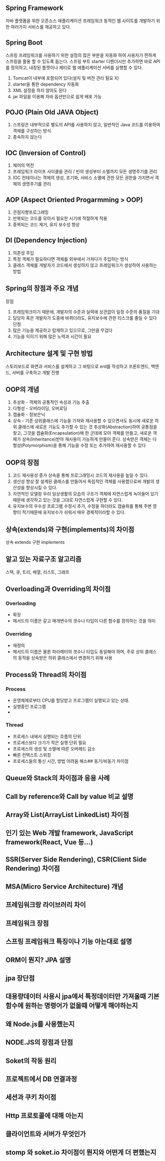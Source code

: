 
## Spring Framework
자바 플랫폼을 위한 오픈소스 애플리케이션 프레임워크
동적인 웹 사이트를 개발하기 위한 여러가지 서비스를 제공하고 있다.

## Spring Boot
스프링 프레임워크를 사용하기 위한 설정의 많은 부분을 자동화 하여 사용자가 편하게 스프링을 활용 할 수 있도록 돕는다.
스프링 부트 starter 디펜더시만 추가하면 바로 API를 정의하고, 내장된 톰캣이나 제티로 웹 애플리케이션 서버를 실행할 수 있다.
 1) Tomcat이 내부에 포함되어 있다(설치 및 버전 관리 필요 X)
 2) starter을 통한 dependency 자동화
 3) XML 설정을 하지 않아도 된다
 4) jar 파일을 이용해 자바 옵션만으로 쉽게 배포 가능

## POJO (Plain Old JAVA Object)
 1) 스프링은 내부적으로 별도의 API를 사용하지 않고, 일반적인 Java 코드를 이용하여 객체를 구성하는 방식
 2) 종속하지 않는다
## IOC (Inversion of Control)
 1) 제어의 역전
 2) 프레임워크 라이프 사이클을 관리 / 빈의 생성부터 소멸까지 모든 생명주기를 관리
 3) IOC 컨테이너는 객체의 생성, 초기화, 서비스 소멸에 관한 모든 권한을 가지면서 객체의 생명주기를 관리
## AOP (Aspect Oriented Progarmming > OOP)
 1) 관점지향프로그래밍 
 2) 반복되는 코드를 모아서 필요한 시기에 적절하게 적용
 3) 중복되는 코드 제거, 유지 보수성 향상
## DI (Dependency Injection)
 1) 의존성 주입
 2) 특정 객체가 필요하다면 객체를 외부에서 가져다가 주입하는 방식
 3) 클래스 객체를 개발자가 코드에서 생성하지 않고 프레임워크가 생성하여 사용하는 방법
 
## Spring의 장점과 주요 개념
장점
 1) 프레임워크이기 때문에, 개발자의 수준과 실력에 상관없이 일정 수준의 품질을 기대
 2) 담당자 혹은 개발자가 도중에 바뀌더라도, 유지보수에 관한 리스크를 줄일 수 있다
단점
 1) 많은 기능을 제공하고 탑재하고 있으므로, 그만큼 무겁다
 2) 기능을 익히기 위해 많은 노력과 시간이 필요

## Architecture 설계 및 구현 방법
스토리보드로 화면과 서비스를 설계하고 그 바탕으로 erd를 작성하고 프론트엔드, 백엔드, 서버를 구축하고 개발 진행

## OOP의 개념
 1) 추상화 - 객체의 공통적인 속성과 기능 추출
 2) 다형성 - 오버라이딩, 오버로딩
 3) 캡슐화 - 정보은닉
 4) 상속 - 기존 상위클래스에 기능을 가져와 재사용할 수 있으면서도 동시에 새로운 하위 클래스에 새로운 기능도 추가할 수 있는 것
추상화(Abstraction)하여 공통점을 찾고, 
그것을 캡슐화(Encapsulation)해 한 군데에 모아 객체를 만들고, 
새로운 객체가 상속(Inheritance)받아 재사용이 가능하게 만들어 준다.
상속받은 객체는 다형성(Polymorphism)을 통해 기능을 수정 또는 추가하여 재사용할 수 있다

## OOP의 장점
 1) 코드 재사용성 증가
   상속을 통해 프로그래밍시 코드의 재사용을 높일 수 있다.
 2) 생산성 향상
   잘 설계된 클래스를 만들어서 독립적인 객체를 사용함으로써 개발의 생산성을 향상시킬 수 있다.
 3) 자연적인 모델링
  우리 일상생활의 모습의 구조가 객체에 자연스럽게 녹아들어 있기 때문에 생각하고 있는 것을 그대로 자연스럽게 구현할 수 있다.
 4) 유지보수의 우수성
  프로그램 수정시 추가, 수정을 하더라도 캡슐화를 통해 주변 영향이 적기때문에 유지보수가 쉬워서 매우 경제적이라할 수 있다.
  
## 상속(extends)와 구현(implements)의 차이점
상속 extends
구현 implements 

## 알고 있는 자료구조 알고리즘
 스택, 큐, 트리, 배열, 리스트, 그래프 

## Overloading과 Overriding의 차이점

### Overloading
- 확장
- 메서드의 이름은 같고 매개변수의 갯수나 타입이 다른 함수를 정의하는 것을 의미

### Overriding
- 재정의
- 메서드의 이름은 물론 파라메터의 갯수나 타입도 동일해야 하며, 주로 상위 클래스의 동작을 상속받은 하위 클래스에서 변경하기 위해 사용

## Process와 Thread의 차이점

### Process
 - 운영체제로부터 CPU를 할당받고 프로그램이 실행되고 있는 상태.
 - 실행중인 프로그램
 - 
### Thread   
 - 프로세스 내에서 실행되는 흐름의 단위
 - 프로세스보다 크기가 작은 실행 단위 필요
 - 프로세스의 생성 및 소멸에 따른 오버헤드 감소
 - 빠른 컨텍스트 스위칭
 - 프로세스들의 통신 시간, 방법 어려움 해소## 동기/비동기 차이점
 
## Queue와 Stack의 차이점과 응용 사례
## Call by reference와 Call by value 비교 설명
## Array와 List(ArrayList LinkedList) 차이점
## 인기 있는 Web 개발 framework, JavaScript framework(React, Vue 등…)
## SSR(Server Side Rendering), CSR(Client Side Rendering) 차이점
## MSA(Micro Service Architecture) 개념
## 프레임워크랑 라이브러리 차이
## 프레임워크 장점
## 스프링 프레임워크 특징이나 기능 아는대로 설명
## ORM이 뭔지? JPA 설명
## jpa 장단점
## 대용량데이터 사용시 jpa에서 특정데이터만 가져올때 기본 함수에 원하는 명령어가 없을때 어떻게 해야하는지
## 왜 Node.js를 사용했는지
## NODE.JS의 장점과 단점
## Soket의 작동 원리
## 프로젝트에서 DB 연결과정
## 세션과 쿠키 차이점
## Http 프로토콜에 대해 아는지
## 클라이언트와 서버가 무엇인가
## stomp 와 soket.io 차이점이 뭔지와 어떤게 더 편했는지
